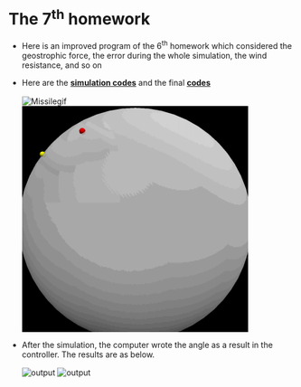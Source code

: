 # The 7<sup>th</sup> homework

- Here is an improved program of the 6<sup>th</sup> homework which considered the geostrophic force, the error during the whole simulation, the wind resistance, and so on

- Here are the [**simulation codes**](code/VPythonMissile.py) and the final [**codes**](code/missile.py)

    <img src="img/sumulation_missile.gif" width = "400" height = "400" alt="Missilegif" align=center />
    <img src="img/missile.gif" width = "400" height = "400" alt="Missilegif" align=center />

- After the simulation, the computer wrote the angle as a result in the controller. The results are as below.

    <img src="img/output1.gif" alt="output" align=center />

    <img src="img/output2.gif" alt="output" align=center />
